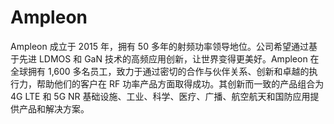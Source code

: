 # Ampleon
Ampleon 成立于 2015 年，拥有 50 多年的射频功率领导地位。公司希望通过基于先进 LDMOS 和 GaN 技术的高频应用创新，让世界变得更美好。Ampleon 在全球拥有 1,600 多名员工，致力于通过密切的合作与伙伴关系、创新和卓越的执行力，帮助他们的客户在 RF 功率产品方面取得成功。其创新而一致的产品组合为 4G LTE 和 5G NR 基础设施、工业、科学、医疗、广播、航空航天和国防应用提供产品和解决方案。
